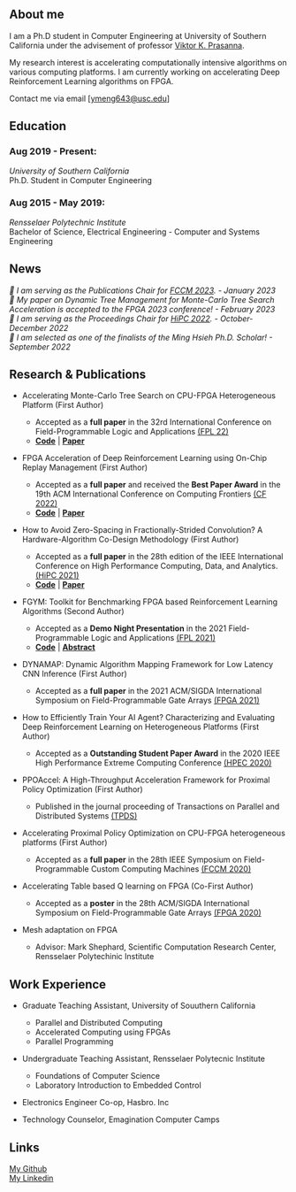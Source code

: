 ## About me

I am a Ph.D student in Computer Engineering at University of Southern California under the advisement of professor [Viktor K. Prasanna](https://sites.usc.edu/prasanna/). 

My research interest is accelerating computationally intensive algorithms on various computing platforms. I am currently working on accelerating Deep Reinforcement Learning algorithms on FPGA.

Contact me via email [ymeng643@usc.edu]


## Education
### Aug 2019 - Present:
*University of Southern California* <br/>
Ph.D. Student in Computer Engineering 
### Aug 2015 - May 2019:
*Rensselaer Polytechnic Institute* <br/>
Bachelor of Science, Electrical Engineering - Computer and Systems Engineering 

## News
*🔘 I am serving as the Publications Chair for [FCCM 2023](https://www.fccm.org/). - January 2023* <br/>
*🔘 My paper on Dynamic Tree Management for Monte-Carlo Tree Search Acceleration is accepted to the FPGA 2023 conference! - February 2023* <br/>
*🔘 I am serving as the Proceedings Chair for [HiPC 2022](https://hipc.org/). - October-December 2022* <br/>
*🔘 I am selected as one of the finalists of the Ming Hsieh Ph.D. Scholar! - September 2022* <br/>

## Research & Publications

* Accelerating Monte-Carlo Tree Search on CPU-FPGA Heterogeneous Platform (First Author)
  * Accepted as a **full paper** in the 32rd International Conference on Field-Programmable Logic and Applications [(FPL 22)](https://fpl.org/agenda/)
  * [**Code**](https://github.com/CatherineMeng/FPGA-Accelerated-MCTS) | [**Paper**](https://arxiv.org/abs/2208.11208)
* FPGA Acceleration of Deep Reinforcement Learning using On-Chip Replay Management (First Author)
  * Accepted as a **full paper** and received the **Best Paper Award** in the 19th ACM International Conference on Computing Frontiers [(CF 2022)](https://www.computingfrontiers.org/2022/)
  * [**Code**](https://github.com/CatherineMeng/Hetero_RL) | [**Paper**](https://drive.google.com/file/d/1GOy_ehtrjD5hzoOI2Pr-hoSv7vl1zeUA/view?usp=sharing)
* How to Avoid Zero-Spacing in Fractionally-Strided Convolution? A Hardware-Algorithm Co-Design Methodology (First Author)
  * Accepted as a **full paper** in the 28th edition of the IEEE International Conference on High Performance Computing, Data, and Analytics. [(HiPC 2021)](https://hipc.org/)
  * [**Code**](https://github.com/CatherineMeng/FPFSC-FPGA-Accelerated-Frationally-Strided-Convolution) | [**Paper**](https://drive.google.com/file/d/1o2R5zsX06LfPq9SeeZmYbJ-Hqh1IHSsj/view?usp=sharing)

* FGYM: Toolkit for Benchmarking FPGA based Reinforcement Learning Algorithms (Second Author)
  * Accepted as a **Demo Night Presentation** in the 2021 Field-Programmable Logic and Applications [(FPL 2021)](https://cfaed.tu-dresden.de/fpl2021/welcome-to-fpl2021)
  * [**Code**](https://github.com/CatherineMeng/FGYM-user-demo) | [**Abstract**](https://ieeexplore.ieee.org/abstract/document/9556383)

* DYNAMAP: Dynamic Algorithm Mapping Framework for Low Latency CNN Inference (First Author)
  * Accepted as a **full paper** in the 2021 ACM/SIGDA International Symposium on Field-Programmable Gate Arrays [(FPGA 2021)](https://dl.acm.org/doi/abs/10.1145/3431920.3439286)

* How to Efficiently Train Your AI Agent? Characterizing and Evaluating Deep Reinforcement Learning on Heterogeneous Platforms (First Author)
  * Accepted as a **Outstanding Student Paper Award** in the 2020 IEEE High Performance Extreme Computing Conference [(HPEC 2020)](https://ieeexplore.ieee.org/abstract/document/9286150/)

* PPOAccel: A High-Throughput Acceleration Framework for Proximal Policy Optimization (First Author)
  * Published in the journal proceeding of Transactions on Parallel and Distributed Systems [(TPDS)](https://ieeexplore.ieee.org/abstract/document/9647962)

* Accelerating Proximal Policy Optimization on CPU-FPGA heterogeneous platforms (First Author)
  * Accepted as a **full paper** in the 28th IEEE Symposium on Field-Programmable Custom Computing Machines [(FCCM 2020)](https://www.fccm.org/home/program/)

* Accelerating Table based Q learning on FPGA (Co-First Author)
  * Accepted as a **poster** in the 28th ACM/SIGDA International Symposium on Field-Programmable Gate Arrays [(FPGA 2020)](http://isfpga.org/program.html)

* Mesh adaptation on FPGA
  * Advisor: Mark Shephard, Scientific Computation Research Center, Rensselaer Polytechinic Institute
  

## Work Experience
* Graduate Teaching Assistant, University of Souuthern California
  * Parallel and Distributed Computing
  * Accelerated Computing using FPGAs
  * Parallel Programming

* Undergraduate Teaching Assistant, Rensselaer Polytecnic Institute
  * Foundations of Computer Science
  * Laboratory Introduction to Embedded Control

* Electronics Engineer Co-op, Hasbro. Inc

* Technology Counselor, Emagination Computer Camps


## Links
[My Github](https://github.com/CatherineMeng)<br/>
[My Linkedin](https://www.linkedin.com/in/yuan-meng-682414137/)
